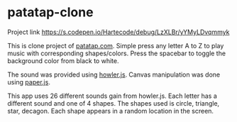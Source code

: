 # patatap-clone

Project link https://s.codepen.io/Hartecode/debug/LzXLBr/yYMyLDvqmmyk

This is clone project of <a href="patatap.com">patatap.com</a>.  Simple press any letter A to Z to play music with corresponding shapes/colors.  Press the spacebar to toggle the background color from black to white.

The sound was provided using <a href="https://howlerjs.com/">howler.js</a>. Canvas manipulation was done using <a href="http://paperjs.org/">paper.js</a>.

This app uses 26 different sounds gain from howler.js. Each letter has a different sound and one of 4 shapes. The shapes used is circle, triangle, star, decagon. Each shape appears in a random location in the screen.
